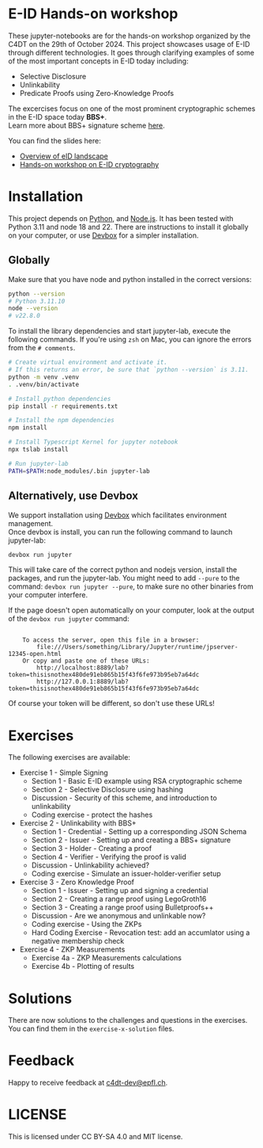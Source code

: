 # E-ID Hands-on workshop

These jupyter-notebooks are for the hands-on workshop organized by the C4DT on the
29th of October 2024.
This project showcases usage of E-ID through different technologies. 
It goes through clarifying examples of some of the most important concepts in E-ID today including:

- Selective Disclosure
- Unlinkability
- Predicate Proofs using Zero-Knowledge Proofs

The excercises focus on one of the most prominent cryptographic schemes in the E-ID space today **BBS+**.  
Learn more about BBS+ signature scheme [here](https://identity.foundation/bbs-signature/draft-irtf-cfrg-bbs-signatures.html).

You can find the slides here:

- [Overview of eID landscape](./E-ID_slides_morning.pdf)
- [Hands-on workshop on E-ID cryptography](./E-ID_slides_v1.1.pdf)

# Installation

This project depends on [Python](https://www.python.org/), and [Node.js](https://nodejs.org/en).
It has been tested with Python 3.11 and node 18 and 22.
There are instructions to install it globally on your computer, or use 
[Devbox](https://www.jetify.com/devbox/docs/quickstart/)
for a simpler installation.

## Globally

Make sure that you have node and python installed in the correct versions:

```bash
python --version
# Python 3.11.10
node --version
# v22.8.0
```

To install the library dependencies and start jupyter-lab, execute the following commands.
If you're using `zsh` on Mac, you can ignore the errors from the `# comments`.

```bash
# Create virtual environment and activate it.
# If this returns an error, be sure that `python --version` is 3.11.
python -m venv .venv
. .venv/bin/activate

# Install python dependencies
pip install -r requirements.txt

# Install the npm dependencies
npm install

# Install Typescript Kernel for jupyter notebook
npx tslab install

# Run jupyter-lab
PATH=$PATH:node_modules/.bin jupyter-lab
```

## Alternatively, use Devbox

We support installation using [Devbox](https://www.jetify.com/devbox/docs/quickstart/) which facilitates environment management.  
Once devbox is install, you can run the following command to launch jupyter-lab:

```bash
devbox run jupyter
```

This will take care of the correct python and nodejs version, install the packages, and run
the jupyter-lab.
You might need to add `--pure` to the command: `devbox run jupyter --pure`, to make sure no
other binaries from your computer interfere.

If the page doesn't open automatically on your computer, look at the output of the `devbox run jupyter` command:

```
    
    To access the server, open this file in a browser:
        file:///Users/something/Library/Jupyter/runtime/jpserver-12345-open.html
    Or copy and paste one of these URLs:
        http://localhost:8889/lab?token=thisisnothex480de91eb865b15f43f6fe973b95eb7a64dc
        http://127.0.0.1:8889/lab?token=thisisnothex480de91eb865b15f43f6fe973b95eb7a64dc
```

Of course your token will be different, so don't use these URLs!

# Exercises

The following exercises are available:

- Exercise 1 - Simple Signing
  - Section 1 - Basic E-ID example using RSA cryptographic scheme
  - Section 2 - Selective Disclosure using hashing
  - Discussion - Security of this scheme, and introduction to unlinkability
  - Coding exercise - protect the hashes
- Exercise 2 - Unlinkability with BBS+
  - Section 1 - Credential - Setting up a corresponding JSON Schema
  - Section 2 - Issuer - Setting up and creating a BBS+ signature
  - Section 3 - Holder - Creating a proof
  - Section 4 - Verifier - Verifying the proof is valid
  - Discussion - Unlinkability achieved?
  - Coding exercise - Simulate an issuer-holder-verifier setup
- Exercise 3 - Zero Knowledge Proof
  - Section 1 - Issuer - Setting up and signing a credential
  - Section 2 - Creating a range proof using LegoGroth16
  - Section 3 - Creating a range proof using Bulletproofs++
  - Discussion - Are we anonymous and unlinkable now?
  - Coding exercise - Using the ZKPs
  - Hard Coding Exercise - Revocation test: add an accumlator using a negative membership check
- Exercise 4 - ZKP Measurements
  - Exercise 4a - ZKP Measurements calculations
  - Exercise 4b - Plotting of results

# Solutions

There are now solutions to the challenges and questions in the exercises.
You can find them in the `exercise-x-solution` files.

# Feedback

Happy to receive feedback at c4dt-dev@epfl.ch.

# LICENSE

This is licensed under CC BY-SA 4.0 and MIT license.
